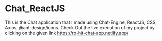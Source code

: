 # Chat_ReactJS
This is the Chat application that I made using Chat-Engine, ReactJS, CSS, Axios, @ant-design/icons.
Check Out the live execution of my project by clicking on the given link https://ro-hit-chat-app.netlify.app/
